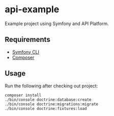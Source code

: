 # api-example

Example project using Symfony and API Platform.

## Requirements
- [Symfony CLI](https://symfony.com/download)
- [Composer](https://getcomposer.org/)

## Usage
Run the following after checking out project: 
```
composer install
./bin/console doctrine:database:create
./bin/console doctrine:migrations:migrate
./bin/console doctrine:fixtures:load
```